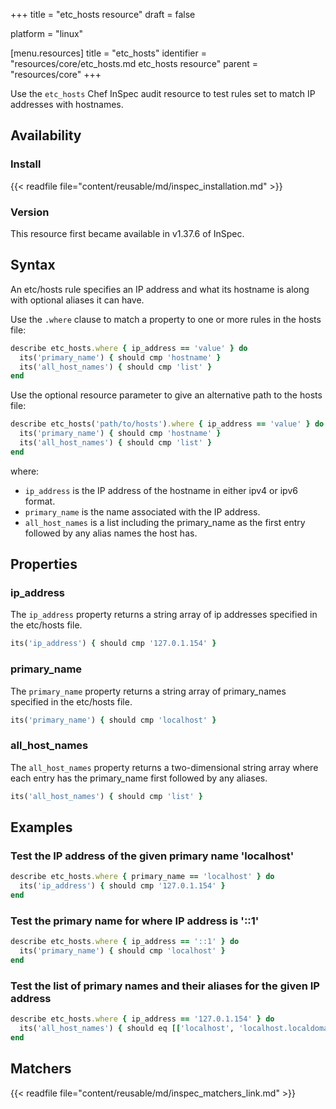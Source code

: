 +++
title = "etc_hosts resource"
draft = false

platform = "linux"

[menu.resources]
    title = "etc_hosts"
    identifier = "resources/core/etc_hosts.md etc_hosts resource"
    parent = "resources/core"
+++

Use the `etc_hosts` Chef InSpec audit resource to test rules set to match IP addresses with hostnames.

## Availability

### Install

{{< readfile file="content/reusable/md/inspec_installation.md" >}}

### Version

This resource first became available in v1.37.6 of InSpec.

## Syntax

An etc/hosts rule specifies an IP address and what its hostname is along with optional aliases it can have.

Use the `.where` clause to match a property to one or more rules in the hosts file:

```ruby
describe etc_hosts.where { ip_address == 'value' } do
  its('primary_name') { should cmp 'hostname' }
  its('all_host_names') { should cmp 'list' }
end
```

Use the optional resource parameter to give an alternative path to the hosts file:

```ruby
describe etc_hosts('path/to/hosts').where { ip_address == 'value' } do
  its('primary_name') { should cmp 'hostname' }
  its('all_host_names') { should cmp 'list' }
end
```

where:

- `ip_address` is the IP address of the hostname in either ipv4 or ipv6 format.
- `primary_name` is the name associated with the IP address.
- `all_host_names` is a list including the primary_name as the first entry followed by any alias names the host has.

## Properties

### ip_address

The `ip_address` property returns a string array of ip addresses specified in the etc/hosts file.

```ruby
its('ip_address') { should cmp '127.0.1.154' }
```

### primary_name

The `primary_name` property returns a string array of primary_names specified in the etc/hosts file.

```ruby
its('primary_name') { should cmp 'localhost' }
```

### all_host_names

The `all_host_names` property returns a two-dimensional string array where each entry has the primary_name first followed by any aliases.

```ruby
its('all_host_names') { should cmp 'list' }
```

## Examples

### Test the IP address of the given primary name 'localhost'

```ruby
describe etc_hosts.where { primary_name == 'localhost' } do
  its('ip_address') { should cmp '127.0.1.154' }
end
```

### Test the primary name for where IP address is '::1'

```ruby
describe etc_hosts.where { ip_address == '::1' } do
  its('primary_name') { should cmp 'localhost' }
end
```

### Test the list of primary names and their aliases for the given IP address

```ruby
describe etc_hosts.where { ip_address == '127.0.1.154' } do
  its('all_host_names') { should eq [['localhost', 'localhost.localdomain', 'localhost4', 'localhost4.localdomain4'],  ['localhost', 'localhost.localdomain', 'localhost6', 'localhost6.localdomain6']] }
end
```

## Matchers

{{< readfile file="content/reusable/md/inspec_matchers_link.md" >}}
